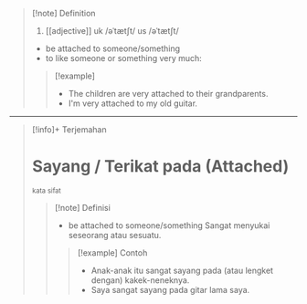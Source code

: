 >[!note] Definition
>1. [[adjective]]
uk  /əˈtætʃt/ us  /əˈtætʃt/
>-  be attached to someone/something
>-  to like someone or something very much:
> > [!example] 
> > - The children are very attached to their grandparents.
> > - I'm very attached to my old guitar.

---

>[!info]+ Terjemahan
> # Sayang / Terikat pada (Attached)
><small>kata sifat</small>
> > [!note] Definisi
> > - be attached to someone/something
> > Sangat menyukai seseorang atau sesuatu.
> > > [!example] Contoh
> > > - Anak-anak itu sangat sayang pada (atau lengket dengan) kakek-neneknya.
> > > - Saya sangat sayang pada gitar lama saya.